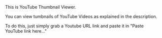 This is YouTube Thumbnail Viewer.

You can view tumbnails of YouTube Videos as explained in the description.

To do this, just simply grab a Youtube URL link and paste it in "Paste YouTube link here..."

